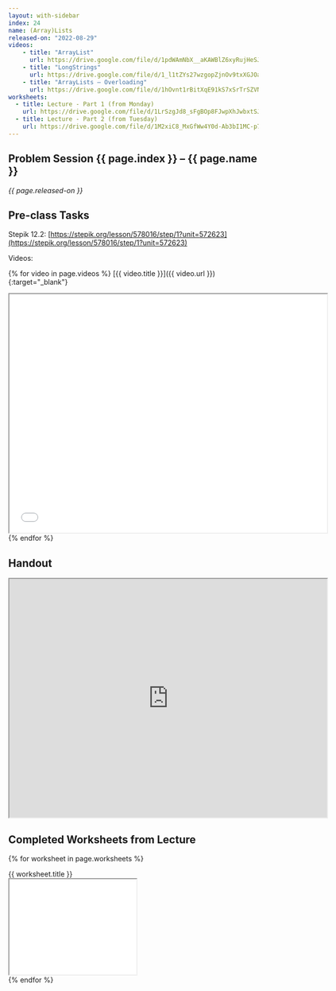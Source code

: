 ```yaml
---
layout: with-sidebar
index: 24
name: (Array)Lists
released-on: "2022-08-29"
videos:
    - title: "ArrayList"
      url: https://drive.google.com/file/d/1pdWAmNbX__aKAWBlZ6xyRujHeSJNPDgB
    - title: "LongStrings"
      url: https://drive.google.com/file/d/1_l1tZYs27wzgopZjnOv9txXGJOaug4JH
    - title: "ArrayLists – Overloading"
      url: https://drive.google.com/file/d/1hOvnt1rBitXqE91kS7xSrTrSZVNaX9dZ
worksheets:
  - title: Lecture - Part 1 (from Monday)
    url: https://drive.google.com/file/d/1LrSzgJd8_sFgBOp8FJwpXhJwbxtSJFrl
  - title: Lecture - Part 2 (from Tuesday)
    url: https://drive.google.com/file/d/1M2xiC8_MxGfWw4Y0d-Ab3bI1MC-p7U29
---
```


## Problem Session {{ page.index }} – {{ page.name }}

_{{ page.released-on }}_

## Pre-class Tasks

Stepik 12.2: [https://stepik.org/lesson/578016/step/1?unit=572623](https://stepik.org/lesson/578016/step/1?unit=572623)

Videos:

{% for video in page.videos %}
[{{ video.title }}]({{ video.url }}){:target="_blank"}
<iframe src="{{ video.url }}/preview" width="640" height="480" allow="autoplay"></iframe>
{% endfor %}

## Handout

<iframe src="https://drive.google.com/file/d/1w8ywD3kj6WmAPCC7yvPYoBWiMlKOhBss/preview" width="640" height="480" allow="autoplay"></iframe>

## Completed Worksheets from Lecture

{% for worksheet in page.worksheets %}
<div class="worksheetBox">
{{ worksheet.title }}
<br>
<iframe src="{{ worksheet.url }}/preview" width="256" height="192" allow="autoplay"></iframe>
</div>
{% endfor %}